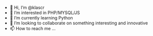 - 👋 Hi, I’m @klascr
- 👀 I’m interested in PHP/MYSQL/JS
- 🌱 I’m currently learning Python
- 💞️ I’m looking to collaborate on something interesting and innovative
- 📫 How to reach me ...

<!---
klascr/klascr is a ✨ special ✨ repository because its `README.md` (this file) appears on your GitHub profile.
You can click the Preview link to take a look at your changes.
--->
